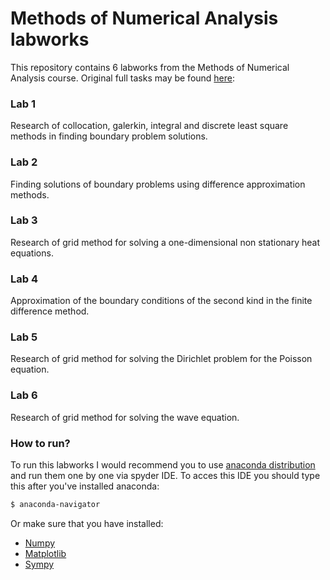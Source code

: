 # Methods of Numerical Analysis labworks #
This repository contains 6 labworks from the Methods of Numerical Analysis course. Original full tasks may be found [here](https://libeldoc.bsuir.by/bitstream/123456789/28916/1/Anisimov_Metody.pdf):
### Lab 1 ###
Research of collocation, galerkin, integral and discrete least square methods in finding boundary problem solutions.
### Lab 2 ###
Finding solutions of boundary problems using difference approximation methods.
### Lab 3 ###
Research of grid method for solving a one-dimensional non stationary heat equations.
### Lab 4 ###
Approximation of the boundary conditions of the second kind in the finite difference method.
### Lab 5 ###
Research of grid method for solving the Dirichlet problem for the Poisson equation.
### Lab 6 ###
Research of grid method for solving the wave equation.

### How to run? ###
To run this labworks I would recommend you to use [anaconda distribution](https://www.anaconda.com/download/) and run them one by one via spyder IDE. To acces this IDE you should type this after you've installed anaconda:
```bash
$ anaconda-navigator
```
Or make sure that you have installed:
* [Numpy](https://www.scipy.org/scipylib/download.html)
* [Matplotlib](https://matplotlib.org/users/installing.html)
* [Sympy](https://github.com/sympy/sympy/releases)
